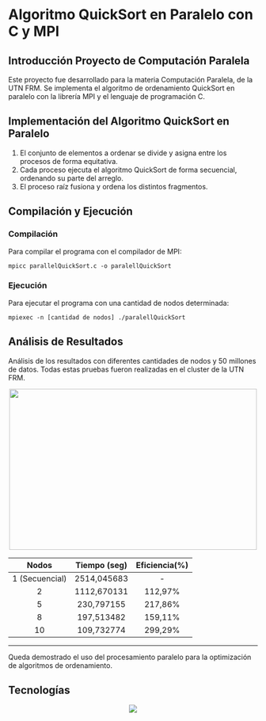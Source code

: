 # Algoritmo QuickSort en Paralelo con C y MPI
## Introducción Proyecto de Computación Paralela
Este proyecto fue desarrollado para la materia Computación Paralela, de la UTN FRM. Se implementa el algoritmo de ordenamiento QuickSort en paralelo con la librería MPI y el lenguaje de programación C.
## Implementación del Algoritmo QuickSort en Paralelo
1. El conjunto de elementos a ordenar se divide y asigna entre los procesos de forma equitativa.
2. Cada proceso ejecuta el algoritmo QuickSort de forma secuencial, ordenando su parte del arreglo.
3. El proceso raíz fusiona y ordena los distintos fragmentos.
## Compilación y Ejecución
### Compilación
Para compilar el programa con el compilador de MPI:
```
mpicc parallelQuickSort.c -o paralellQuickSort
```
### Ejecución
Para ejecutar el programa con una cantidad de nodos determinada:
```
mpiexec -n [cantidad de nodos] ./paralellQuickSort
```
## Análisis de Resultados
Análisis de los resultados con diferentes cantidades de nodos y 50 millones de datos. Todas estas pruebas fueron realizadas en el cluster de la UTN FRM.

<div align="center">
<img src="https://res.cloudinary.com/dkxjaqheh/image/upload/v1732086668/phumkv3rbuwfnej3ujem.jpg" width="500" height="325">


|Nodos           |Tiempo (seg)|Eficiencia(%)   |
|:--------------:|:----------:|:--------------:|
|1 (Secuencial)  |2514,045683 |-               |
|2               |1112,670131 |112,97%         |
|5               |230,797155  |217,86%         |
|8               |197,513482  |159,11%         |
|10              |109,732774  |299,29%         |

</div>
<hr></hr>

Queda demostrado el uso del procesamiento paralelo para la optimización de algoritmos de ordenamiento.

## Tecnologías
<div align="center">
<img src="https://skillicons.dev/icons?i=c">
</div>
